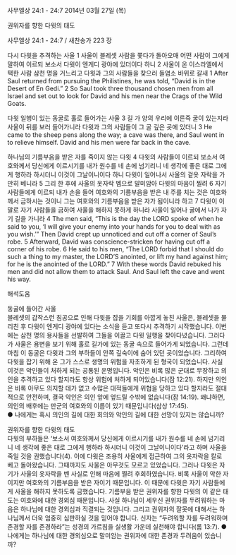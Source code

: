 사무엘상 24:1 - 24:7 
2014년 03월 27일 (목)

권위자를 향한 다윗의 태도



사무엘상 24:1 - 24:7 / 새찬송가 223 장


다시 다윗을 추격하는 사울
1 사울이 블레셋 사람을 쫓다가 돌아오매 어떤 사람이 그에게 말하여 이르되 보소서 다윗이 엔게디 광야에 있더이다 하니 2 사울이 온 이스라엘에서 택한 사람 삼천 명을 거느리고 다윗과 그의 사람들을 찾으러 들염소 바위로 갈새
1 After Saul returned from pursuing the Philistines, he was told, “David is in the Desert of En Gedi.” 2 So Saul took three thousand chosen men from all Israel and set out to look for David and his men near the Crags of the Wild Goats.   

다윗 일행이 있는 동굴로 홀로 들어가는 사울
3 길 가 양의 우리에 이른즉 굴이 있는지라 사울이 뒤를 보러 들어가니라 다윗과 그의 사람들이 그 굴 깊은 곳에 있더니
3 He came to the sheep pens along the way; a cave was there, and Saul went in to relieve himself. David and his men were far back in the cave.  

하나님의 기름부음을 받은 자를 죽이지 않는 다윗
4 다윗의 사람들이 이르되 보소서 여호와께서 당신에게 이르시기를 내가 원수를 네 손에 넘기리니 네 생각에 좋은 대로 그에게 행하라 하시더니 이것이 그날이니이다 하니 다윗이 일어나서 사울의 겉옷 자락을 가만히 베니라 5 그리 한 후에 사울의 옷자락 벰으로 말미암아 다윗의 마음이 찔려 6 자기 사람들에게 이르되 내가 손을 들어 여호와의 기름부음을 받은 내 주를 치는 것은 여호와께서 금하시는 것이니 그는 여호와의 기름부음을 받은 자가 됨이니라 하고 7 다윗이 이 말로 자기 사람들을 금하여 사울을 해하지 못하게 하니라 사울이 일어나 굴에서 나가 자기 길을 가니라
4 The men said, “This is the day the LORD spoke of when he said to you, ‘I will give your enemy into your hands for you to deal with as you wish.’” Then David crept up unnoticed and cut off a corner of Saul’s robe. 5 Afterward, David was conscience-stricken for having cut off a corner of his robe. 6 He said to his men, “The LORD forbid that I should do such a thing to my master, the LORD’S anointed, or lift my hand against him; for he is the anointed of the LORD.” 7 With these words David rebuked his men and did not allow them to attack Saul. And Saul left the cave and went his way.

해석도움





동굴에 들어간 사울  
블레셋의 갑작스런 침공으로 인해 다윗을 잡을 기회를 아깝게 놓친 사울은, 블레셋을 물리친 후 다윗이 엔게디 광야에 있다는 소식을 듣고 또다시 추격하기 시작했습니다. 이번에는 삼천 명의 용사들을 선발하여 그들을 이끌고 다윗 일행을 찾아다녔습니다. 그러다가 사울은 용변을 보기 위해 홀로 길가에 있는 동굴 속으로 들어가게 되었습니다. 그런데 마침 이 동굴은 다윗과 그의 부하들이 안쪽 깊숙이에 숨어 있던 곳이었습니다. 그리하여 다윗을 잡기 위해 온 그가 스스로 생명의 위험을 자초하게 된 형국이 되었습니다. 사실 이것은 악인들이 처하게 되는 공통된 운명입니다. 악인은 비록 많은 군대로 무장하고 의인을 추격하고 있다 할지라도 항상 위험에 처하게 되어있습니다(잠 12:21). 하지만 의인은 비록 아무도 의지할 데가 없고 수많은 대적들에게 위협을 당하고 있다 할지라도 절대적으로 안전하며, 결국 악인은 의인 앞에 엎드릴 수밖에 없습니다(잠 14:19). 왜냐하면, 의인의 배후에는 만군의 여호와의 이름이 있기 때문입니다(삼상 17:45).   
● 나에게는 혹시 의인의 길에 대한 회의와 악인의 길에 대한 선망이 있지는 않습니까?

권위자를 향한 다윗의 태도  
다윗의 부하들은 ‘보소서 여호와께서 당신에게 이르시기를 내가 원수를 네 손에 넘기리니 네 생각에 좋은 대로 그에게 행하라 하시더니 이것이 그날이니이다’라고 하며 사울을 죽일 것을 권했습니다(4). 이에 다윗은 조용히 사울에게 접근하여 그의 옷자락을 칼로 베고 돌아왔습니다. 그때까지도 사울은 아무것도 모르고 있었습니다. 그러나 다윗은 자기가 사울의 옷자락을 벤 사실로 인해 마음에 찔려 후회하였습니다. 비록 사울이 악한 자이지만 여호와의 기름부음을 받은 자이기 때문입니다. 이 때문에 다윗은 자기 사람들에게 사울을 해하지 못하도록 금했습니다. 기름부음 받은 권위자를 향한 다윗의 이 같은 태도는 여호와에 대한 경외심 때문입니다. 사실 하나님이 세우신 권위자를 두려워하는 마음은 하나님에 대한 경외심과 직결되는 것입니다. 그리고 권위자의 잘못에 대해서는 하나님께서 더욱 엄중히 심판하실 것을 믿어야 합니다. 신자는 “두려워할 자를 두려워하며 존경할 자를 존경하라”는 성경의 가르침을 실생활 가운데 실천해야 합니다(롬 13:7). 
● 나에게는 하나님에 대한 경외심으로 말미암는 권위자에 대한 존경과 두려움이 있습니까?